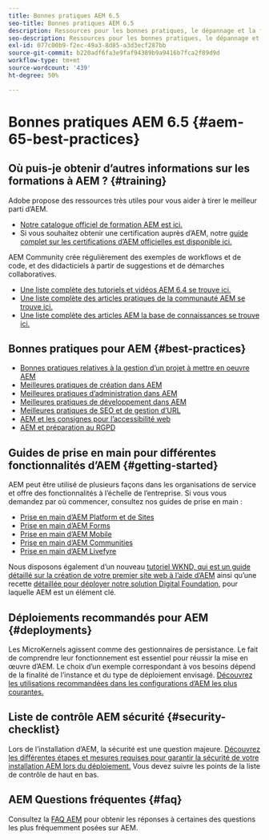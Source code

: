 ```yaml
---
title: Bonnes pratiques AEM 6.5
seo-title: Bonnes pratiques AEM 6.5
description: Ressources pour les bonnes pratiques, le dépannage et la formation pour AEM 6.5
seo-description: Ressources pour les bonnes pratiques, le dépannage et la formation pour AEM 6.5
exl-id: 077c00b9-f2ec-49a3-8d85-a3d3ecf287bb
source-git-commit: b220adf6fa3e9faf94389b9a9416b7fca2f89d9d
workflow-type: tm+mt
source-wordcount: '439'
ht-degree: 50%

---
```


# Bonnes pratiques AEM 6.5 {#aem-65-best-practices}

## Où puis-je obtenir d’autres informations sur les formations à AEM ? {#training}

Adobe propose des ressources très utiles pour vous aider à tirer le meilleur parti d’AEM.

* [Notre catalogue officiel de formation AEM est ici.](https://training.adobe.com/training/current-courses.html#solution=adobeExperienceManager&amp;p=1)
* Si vous souhaitez obtenir une certification auprès d’AEM, notre [guide complet sur les certifications d’AEM officielles est disponible ici.](https://training.adobe.com/certification/exams.html#p=1&amp;solution=adobeExperienceManager)

AEM Community crée régulièrement des exemples de workflows et de code, et des didacticiels à partir de suggestions et de démarches collaboratives.

* [Une liste complète des tutoriels et vidéos AEM 6.4 se trouve ici.](https://helpx.adobe.com/fr/experience-manager/kt/index/aem-6-5-videos.html)
* [Une liste complète des articles pratiques de la communauté AEM se trouve ici.](https://helpx.adobe.com/fr/experience-manager/topics/how-to.html)
* [Une liste complète des articles AEM la base de connaissances se trouve ici.](https://helpx.adobe.com/fr/experience-manager/kb/index/full_kb_list.html)

## Bonnes pratiques pour AEM {#best-practices}

* [Bonnes pratiques relatives à la gestion d’un projet à mettre en oeuvre AEM](/help/managing/best-practices.md)
* [Meilleures pratiques de création dans AEM ](/help/sites-authoring/best-practices.md)
* [Meilleures pratiques d’administration dans AEM ](/help/sites-administering/administer-best-practices.md)
* [Meilleures pratiques de développement dans AEM ](/help/sites-developing/best-practices.md)
* [Meilleures pratiques de SEO et de gestion d’URL ](/help/managing/seo-and-url-management.md)
* [AEM et les consignes pour l’accessibilité web](/help/managing/web-accessibility.md)
* [AEM et préparation au RGPD](/help/managing/data-protection-and-privacy.md)

## Guides de prise en main pour différentes fonctionnalités d’AEM {#getting-started}

AEM peut être utilisé de plusieurs façons dans les organisations de service et offre des fonctionnalités à l’échelle de l’entreprise. Si vous vous demandez par où commencer, consultez nos guides de prise en main :

* [Prise en main d’AEM Platform et de Sites](/help/sites-deploying/deploy.md#getting-started)
* [Prise en main d’AEM Forms ](/help/forms/using/introduction-aem-forms.md)
* [Prise en main d’AEM Mobile ](/help/mobile/getting-started-aem-mobile.md)
* [Prise en main d’AEM Communities](/help/communities/getting-started.md)
* [Prise en main d’AEM Livefyre](https://answers.livefyre.com/developers/getting-started/) 

Nous disposons également d’un nouveau [tutoriel WKND, qui est un guide détaillé sur la création de votre premier site web à l’aide d’AEM](https://docs.adobe.com/content/help/fr-FR/experience-manager-learn/getting-started-wknd-tutorial-develop/overview.html) ainsi qu’une recette [détaillée pour déployer notre solution Digital Foundation](https://helpx.adobe.com/marketing-cloud/how-to/digital-foundation.html), pour laquelle AEM est un élément clé.

## Déploiements recommandés pour AEM {#deployments}

Les MicroKernels agissent comme des gestionnaires de persistance. Le fait de comprendre leur fonctionnement est essentiel pour réussir la mise en œuvre d’AEM. Le choix d’un exemple correspondant à vos besoins dépend de la finalité de l’instance et du type de déploiement envisagé. [Découvrez les utilisations recommandées dans les configurations d’AEM les plus courantes.](/help/sites-deploying/recommended-deploys.md)

## Liste de contrôle AEM sécurité {#security-checklist}

Lors de l’installation d’AEM, la sécurité est une question majeure. [Découvrez les différentes étapes et mesures requises pour garantir la sécurité de votre installation AEM lors du déploiement.](/help/sites-administering/security-checklist.md) Vous devez suivre les points de la liste de contrôle de haut en bas.

## AEM Questions fréquentes {#faq}

Consultez la [FAQ AEM](/help/sites-administering/aem-faqs.md) pour obtenir les réponses à certaines des questions les plus fréquemment posées sur AEM.
